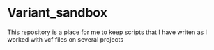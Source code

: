 # Variant_sandbox
This repository is a place for me to keep scripts that I have writen as I worked with vcf files on several projects
